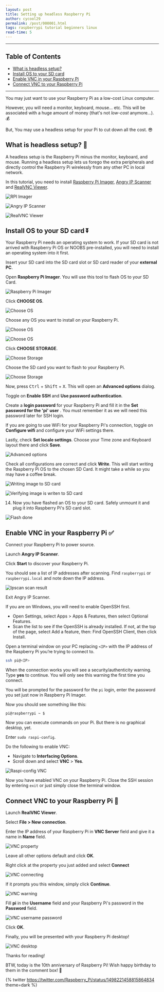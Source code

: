 ```yaml
---
layout: post
title: Setting up headless Raspberry Pi
author: cycool29
permalink: /post/000001.html
tags: raspberrypi tutorial beginners linux
read-time: 5
---
```


___

## Table of Contents

- [What is headless setup?](#what-is-headless-setup)
- [Install OS to your SD card](#install-os)
- [Enable VNC in your Raspberry Pi ](#enable-vnc)
- [Connect VNC to your Raspberry Pi ](#connect)


___

You may just want to use your Raspberry Pi as a low-cost Linux computer.

However, you will need a monitor, keyboard, mouse... etc. This will be associated with a huge amount of money (that's not *low-cost* anymore...). 💰

But, You may use a headless setup for your Pi to cut down all the cost. 😎

<h2><span id="what-is-headless-setup">What is headless setup? 🤔</span></h2>    

A headless setup is the Raspberry Pi minus the monitor, keyboard, and mouse. Running a headless setup lets us forego the extra peripherals and directly control the Raspberry Pi wirelessly from any other PC in local network.


In this tutorial, you need to install [Raspberry Pi Imager](https://www.raspberrypi.org/software/), [Angry IP Scanner](https://angryip.org/download/) and [RealVNC Viewer](https://www.realvnc.com/en/connect/download/viewer/).

![RPI Imager](https://dev-to-uploads.s3.amazonaws.com/uploads/articles/r5rzy0qgieffqb7sc2c4.png)
 
![Angry IP Scanner](https://dev-to-uploads.s3.amazonaws.com/uploads/articles/ro5zrvkykglulvmgneiy.png)

![RealVNC Viewer](https://dev-to-uploads.s3.amazonaws.com/uploads/articles/dr34s3c98hf5vgyk7c3i.png)
 

<h2><span id="install-os">Install OS to your SD card ⏬</span></h2>    



Your Raspberry Pi needs an operating system to work. If your SD card is not arrived with Raspberry Pi OS or NOOBS pre-installed, you will need to install an operating system into it first. 


Insert your SD card into the SD card slot or SD card reader of your **external PC**.

Open **Raspberry Pi Imager**. You will use this tool to flash OS to your SD Card.  

![Raspberry Pi Imager](https://dev-to-uploads.s3.amazonaws.com/uploads/articles/kwn63hzaygh5ywa271nb.png)
 
    

Click **CHOOSE OS**.  

![Choose OS](https://dev-to-uploads.s3.amazonaws.com/uploads/articles/w0v69lgvc8ww9xonsngw.png)
 
    
    
Choose any OS you want to install on your Raspberry Pi. 

![Choose OS](https://dev-to-uploads.s3.amazonaws.com/uploads/articles/ob28fgok557ioz1t5f99.png)
 
![Choose OS](https://dev-to-uploads.s3.amazonaws.com/uploads/articles/6n4pcgw1n8buw7elzqrh.png)
     
Click **CHOOSE STORAGE**.
     
![Choose Storage](https://dev-to-uploads.s3.amazonaws.com/uploads/articles/lj4ob0ovjfdw3urje7qt.png)

Choose the SD card you want to flash to your Raspberry Pi.
     
![Choose Storage](https://dev-to-uploads.s3.amazonaws.com/uploads/articles/fsf1mc0omvekqhu67un5.png)
 
Now, press <kbd>Ctrl</kbd> + <kbd>Shift</kbd> + <kbd>X</kbd>. This will open an **Advanced options** dialog.

Toggle on **Enable SSH** and **Use password authentication**.

Create a **login password** for your Raspberry Pi and fill it in the **Set password for the 'pi' user** . You must remember it as we will need this password later for SSH login.

If you are going to use WiFi for your Raspberry Pi's connection, toggle on **Configure wifi** and configure your WiFi settings there. 

Lastly, check **Set locale settings**. Choose your Time zone and Keyboard layout there and click **Save**.
     
![Advanced options](https://dev-to-uploads.s3.amazonaws.com/uploads/articles/cmqx40ktmblw8h9en1f1.png)
 
Check all configurations are correct and click **Write**. This will start writing the Raspberry Pi OS to the chosen SD Card. It might take a while so you may have a coffee break. 
     
![Writing image to SD card](https://dev-to-uploads.s3.amazonaws.com/uploads/articles/lcs91ynibna3ww6el0jz.png)
 
 
![Verifying image is writen to SD card](https://dev-to-uploads.s3.amazonaws.com/uploads/articles/goohgqiccbfc2tuu4imt.png)
 
14. Now you have flashed an OS to your SD card. Safely unmount it and plug it into Raspberry Pi's SD card slot.

![Flash done](https://dev-to-uploads.s3.amazonaws.com/uploads/articles/smoiqptrmjmal0n9a1fr.png)
 

<h2><span id="enable-vnc">Enable VNC in your Raspberry Pi ✅</span></h2>  

Connect your Raspberry Pi to power source.

Launch **Angry IP Scanner**.

Click **Start** to discover your Raspberry Pi.

You should see a list of IP addresses after scanning. Find `raspberrypi` or `raspberrypi.local` and note down the IP address.

![Ipscan scan result](https://dev-to-uploads.s3.amazonaws.com/uploads/articles/hoejjx9agohl11acgph6.png)
 
Exit Angry IP Scanner.

If you are on Windows, you will need to enable OpenSSH first. 
   - Open Settings, select Apps > Apps & Features, then select Optional Features.
   - Scan the list to see if the OpenSSH is already installed. If not, at the top of the page, select Add a feature, then: Find OpenSSH Client, then click Install. 

Open a terminal window on your PC replacing `<IP>` with the IP address of the Raspberry Pi you’re trying to connect to.

```bash
ssh pi@<IP>
```

When the connection works you will see a security/authenticity warning. Type **yes** to continue. You will only see this warning the first time you connect.

You will be prompted for the password for the `pi` login, enter the password you set just now in Raspberry Pi Imager.

Now you should see something like this: 

```
pi@raspberrypi ~ $
```

Now you can execute commands on your Pi. But there is no graphical desktop, yet.

Enter `sudo raspi-config`.

Do the following to enable VNC:

   - Navigate to **Interfacing Options**.
   - Scroll down and select **VNC** > **Yes**.

![Raspi-config VNC](https://dev-to-uploads.s3.amazonaws.com/uploads/articles/fjuhdnr6szqgyi7smj97.png)
 

Now you have enabled VNC on your Raspberry Pi. Close the SSH session by entering `exit` or just simply close the terminal window.

<h2><span id="connect">Connect VNC to your Raspberry Pi 🔗</span></h2>    

Launch **RealVNC Viewer**.

Select **File > New connection**.

Enter the IP address of your Raspberry Pi in **VNC Server** field and give it a name in **Name** field.

![VNC property](https://dev-to-uploads.s3.amazonaws.com/uploads/articles/4mm9hzrbjcyqqwx21o4s.png)
 
Leave all other options default and click **OK**. 

Right click at the property you just added and select **Connect**

![VNC connecting](https://dev-to-uploads.s3.amazonaws.com/uploads/articles/6q67j9ka26vevx67utck.png)

If it prompts you this window, simply click **Continue**.

![VNC warning](https://dev-to-uploads.s3.amazonaws.com/uploads/articles/kh5z530ydf26xmnszmxw.png)
 
  
Fill **pi** in the **Username** field and your Raspberry Pi's password in the **Password** field.

![VNC username password](https://dev-to-uploads.s3.amazonaws.com/uploads/articles/nlfjdkof5shz22aoaw1e.png) 

Click **OK**.

Finally, you will be presented with your Raspberry Pi desktop!

![VNC desktop](https://dev-to-uploads.s3.amazonaws.com/uploads/articles/t2gwpfd3rt2o7y5qrlq5.png)
 
Thanks for reading!

BTW, today is the 10th anniversary of Raspberry Pi! 
Wish happy birthday to them in the comment box! 🎂

{% twitter https://twitter.com/Raspberry_Pi/status/1498221458815864834 theme=dark %}
